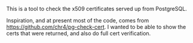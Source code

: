 This is a tool to check the x509 certificates served up from PostgreSQL.

Inspiration, and at present most of the code, comes from
https://github.com/chr4/pg-check-cert. I wanted to be able to show the certs
that were returned, and also do full cert verification.
